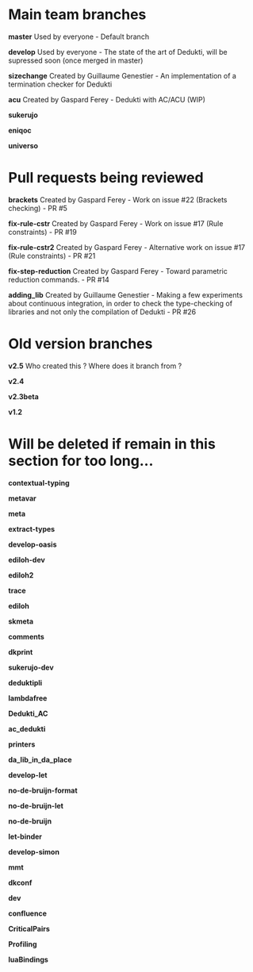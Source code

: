 # Main team branches

**master** Used by everyone - Default branch

**develop** Used by everyone - The state of the art of Dedukti, will be supressed soon (once merged in master)

**sizechange** Created by Guillaume Genestier - An implementation of a termination checker for Dedukti

**acu** Created by Gaspard Ferey - Dedukti with AC/ACU (WIP)

**sukerujo**

**eniqoc**

**universo**

# Pull requests being reviewed

**brackets** Created by Gaspard Ferey - Work on issue #22 (Brackets checking) - PR #5

**fix-rule-cstr** Created by Gaspard Ferey - Work on issue #17 (Rule constraints) - PR #19

**fix-rule-cstr2** Created by Gaspard Ferey - Alternative work on issue #17 (Rule constraints) - PR #21

**fix-step-reduction** Created by Gaspard Ferey - Toward parametric reduction commands. - PR #14

**adding_lib** Created by Guillaume Genestier - Making a few experiments about continuous integration, in order to check the type-checking of libraries and not only the compilation of Dedukti - PR #26

# Old version branches

**v2.5** Who created this ? Where does it branch from ?

**v2.4**

**v2.3beta**

**v1.2**

# Will be deleted if remain in this section for too long...

**contextual-typing** 

**metavar**

**meta** 

**extract-types**

**develop-oasis**

**ediloh-dev**

**ediloh2**

**trace** 

**ediloh** 

**skmeta**

**comments**

**dkprint**

**sukerujo-dev**

**deduktipli**

**lambdafree**

**Dedukti_AC**

**ac_dedukti**

**printers**

**da_lib_in_da_place**

**develop-let**

**no-de-bruijn-format**

**no-de-bruijn-let**

**no-de-bruijn**

**let-binder**

**develop-simon**

**mmt**

**dkconf**

**dev**

**confluence**

**CriticalPairs**

**Profiling**

**luaBindings**
